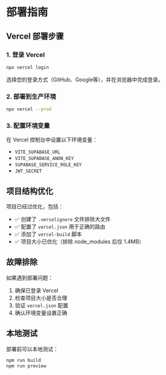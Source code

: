 # 部署指南

## Vercel 部署步骤

### 1. 登录 Vercel
```bash
npx vercel login
```
选择您的登录方式（GitHub、Google等），并在浏览器中完成登录。

### 2. 部署到生产环境
```bash
npx vercel --prod
```

### 3. 配置环境变量
在 Vercel 控制台中设置以下环境变量：
- `VITE_SUPABASE_URL`
- `VITE_SUPABASE_ANON_KEY`
- `SUPABASE_SERVICE_ROLE_KEY`
- `JWT_SECRET`

## 项目结构优化

项目已经过优化，包括：
- ✅ 创建了 `.vercelignore` 文件排除大文件
- ✅ 配置了 `vercel.json` 用于正确的路由
- ✅ 添加了 `vercel-build` 脚本
- ✅ 项目大小已优化（排除 node_modules 后仅 1.4MB）

## 故障排除

如果遇到部署问题：
1. 确保已登录 Vercel
2. 检查项目大小是否合理
3. 验证 `vercel.json` 配置
4. 确认环境变量设置正确

## 本地测试

部署前可以本地测试：
```bash
npm run build
npm run preview
```